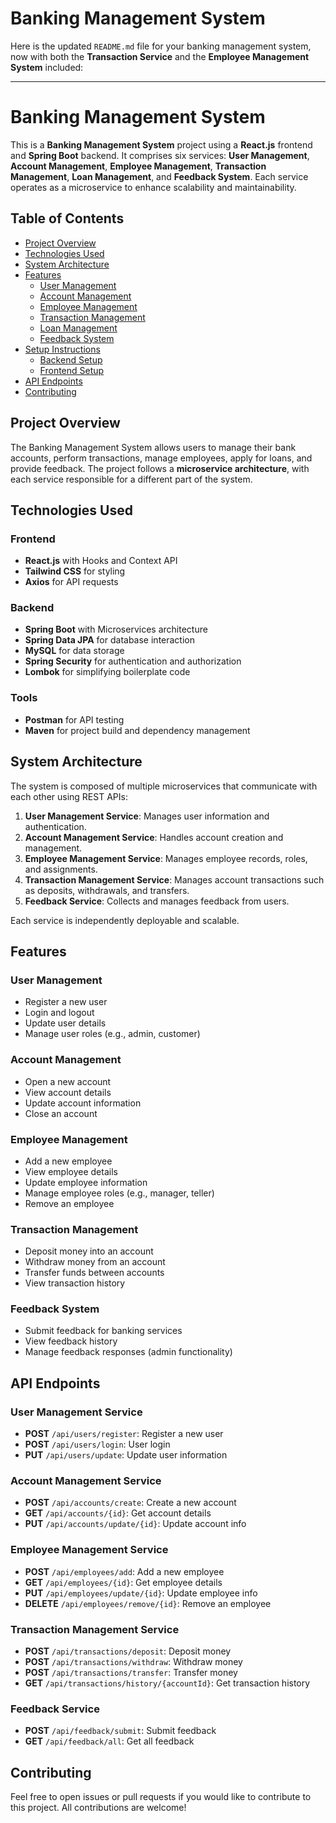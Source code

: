 
# Banking Management System

Here is the updated `README.md` file for your banking management system, now with both the **Transaction Service** and the **Employee Management System** included:

---

# Banking Management System

This is a **Banking Management System** project using a **React.js** frontend and **Spring Boot** backend. It comprises six services: **User Management**, **Account Management**, **Employee Management**, **Transaction Management**, **Loan Management**, and **Feedback System**. Each service operates as a microservice to enhance scalability and maintainability.

## Table of Contents

- [Project Overview](#project-overview)
- [Technologies Used](#technologies-used)
- [System Architecture](#system-architecture)
- [Features](#features)
  - [User Management](#user-management)
  - [Account Management](#account-management)
  - [Employee Management](#employee-management)
  - [Transaction Management](#transaction-management)
  - [Loan Management](#loan-management)
  - [Feedback System](#feedback-system)
- [Setup Instructions](#setup-instructions)
  - [Backend Setup](#backend-setup)
  - [Frontend Setup](#frontend-setup)
- [API Endpoints](#api-endpoints)
- [Contributing](#contributing)


## Project Overview

The Banking Management System allows users to manage their bank accounts, perform transactions, manage employees, apply for loans, and provide feedback. The project follows a **microservice architecture**, with each service responsible for a different part of the system.

## Technologies Used

### Frontend
- **React.js** with Hooks and Context API
- **Tailwind CSS** for styling
- **Axios** for API requests

### Backend
- **Spring Boot** with Microservices architecture
- **Spring Data JPA** for database interaction
- **MySQL** for data storage
- **Spring Security** for authentication and authorization
- **Lombok** for simplifying boilerplate code

### Tools
- **Postman** for API testing
- **Maven** for project build and dependency management

## System Architecture

The system is composed of multiple microservices that communicate with each other using REST APIs:

1. **User Management Service**: Manages user information and authentication.
2. **Account Management Service**: Handles account creation and management.
3. **Employee Management Service**: Manages employee records, roles, and assignments.
4. **Transaction Management Service**: Manages account transactions such as deposits, withdrawals, and transfers.
5. **Feedback Service**: Collects and manages feedback from users.

Each service is independently deployable and scalable.

## Features

### User Management
- Register a new user
- Login and logout
- Update user details
- Manage user roles (e.g., admin, customer)

### Account Management
- Open a new account
- View account details
- Update account information
- Close an account

### Employee Management
- Add a new employee
- View employee details
- Update employee information
- Manage employee roles (e.g., manager, teller)
- Remove an employee

### Transaction Management
- Deposit money into an account
- Withdraw money from an account
- Transfer funds between accounts
- View transaction history

### Feedback System
- Submit feedback for banking services
- View feedback history
- Manage feedback responses (admin functionality)

## API Endpoints

### User Management Service
- **POST** `/api/users/register`: Register a new user
- **POST** `/api/users/login`: User login
- **PUT** `/api/users/update`: Update user information

### Account Management Service
- **POST** `/api/accounts/create`: Create a new account
- **GET** `/api/accounts/{id}`: Get account details
- **PUT** `/api/accounts/update/{id}`: Update account info

### Employee Management Service
- **POST** `/api/employees/add`: Add a new employee
- **GET** `/api/employees/{id}`: Get employee details
- **PUT** `/api/employees/update/{id}`: Update employee info
- **DELETE** `/api/employees/remove/{id}`: Remove an employee

### Transaction Management Service
- **POST** `/api/transactions/deposit`: Deposit money
- **POST** `/api/transactions/withdraw`: Withdraw money
- **POST** `/api/transactions/transfer`: Transfer money
- **GET** `/api/transactions/history/{accountId}`: Get transaction history


### Feedback Service
- **POST** `/api/feedback/submit`: Submit feedback
- **GET** `/api/feedback/all`: Get all feedback

## Contributing

Feel free to open issues or pull requests if you would like to contribute to this project. All contributions are welcome!

